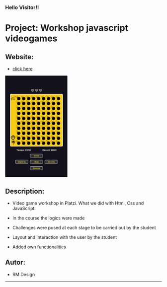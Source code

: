 


<h3>Hello Visitor!!</h3>

# Project: Workshop javascript videogames

## Website:

- [click here](https://roddevwork.github.io/taller-practico-javaScript-videoGames/)

<kbd>
 <img src="assets/img/home-page.png" alt="home page" width="200px">
</kbd>
 


## Description:

- Video game workshop in Platzi. What we did with Html, Css and JavaScript.

- In the course the logics were made

- Challenges were posed at each stage to be carried out by the student

- Layout and interaction with the user by the student

- Added own functionalities




## Autor:

- RM Design

---
